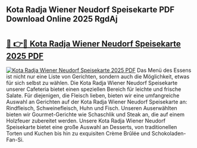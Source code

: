 ## Kota Radja Wiener Neudorf Speisekarte PDF Download Online 2025 RgdAj

# <h2><a href="http://gcb4su.nevu.top/?p=Kota+Radja+Wiener+Neudorf+Speisekarte">🔗 👉🔴 Kota Radja Wiener Neudorf Speisekarte 2025 PDF</a></h2>

[![Kota Radja Wiener Neudorf Speisekarte 2025 PDF](https://i.imgur.com/dBaPXMq.png)](http://gcb4su.nevu.top/?p=Kota+Radja+Wiener+Neudorf+Speisekarte)
Das Menü des Essens ist nicht nur eine Liste von Gerichten, sondern auch die Möglichkeit, etwas für sich selbst zu wählen. Die Kota Radja Wiener Neudorf Speisekarte unserer Cafeteria bietet einen speziellen Bereich für leichte und frische Salate. Für diejenigen, die Fleisch lieben, bieten wir eine umfangreiche Auswahl an Gerichten auf der Kota Radja Wiener Neudorf Speisekarte an: Rindfleisch, Schweinefleisch, Huhn und Fisch. Unseren Auserwählten bieten wir Gourmet-Gerichte wie Schaschlik und Steak an, die auf einem Holzfeuer zubereitet werden. Unsere Kota Radja Wiener Neudorf Speisekarte bietet eine große Auswahl an Desserts, von traditionellen Torten und Kuchen bis hin zu exquisiten Crème Brûlée und Schokoladen-Fan-Si.
